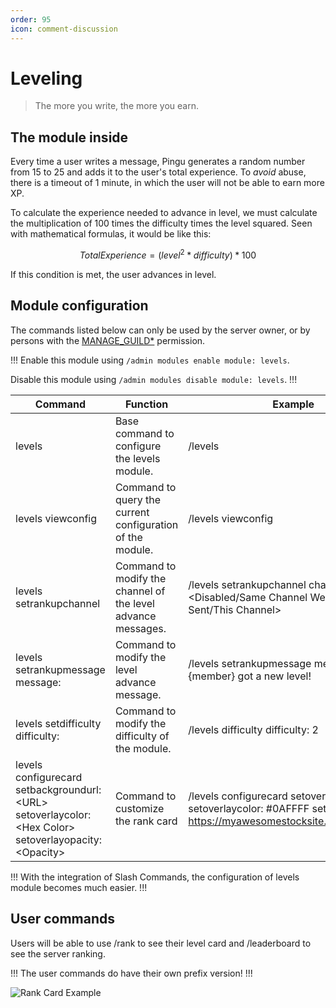 ```yaml
---
order: 95
icon: comment-discussion
---
```


# Leveling
> The more you write, the more you earn.

## The module inside

Every time a user writes a message, Pingu generates a random number from 15 to 25 and adds it to the user's total experience. To _avoid_ abuse, there is a timeout of 1 minute, in which the user will not be able to earn more XP.

To calculate the experience needed to advance in level, we must calculate the multiplication of 100 times the difficulty times the level squared. Seen with mathematical formulas, it would be like this:

$$
Total Experience = (level^2 * difficulty) * 100
$$

If this condition is met, the user advances in level.

## Module configuration

The commands listed below can only be used by the server owner, or by persons with the [MANAGE_GUILD\*](https://discord.com/developers/docs/topics/permissions) permission.

!!!
Enable this module using `/admin modules enable module: levels`.

Disable this module using `/admin modules disable module: levels`.
!!!

<!-- markdown-link-check-disable -->
| Command | Function | Example |
| --- | --- | --- |
| levels | Base command to configure the levels module. | /levels |
| levels viewconfig | Command to query the current configuration of the module.| /levels viewconfig |
| levels setrankupchannel | Command to modify the channel of the level advance messages. | /levels setrankupchannel channel: \<Disabled/Same Channel Were Message is Sent/This Channel> |
| levels setrankupmessage message: | Command to modify the level advance message.| /levels setrankupmessage message: {member} got a new level!  |
| levels setdifficulty difficulty: | Command to modify the difficulty of the module. | /levels difficulty difficulty: 2 |
| levels configurecard setbackgroundurl: \<URL> setoverlaycolor: \<Hex Color> setoverlayopacity: \<Opacity> | Command to customize the rank card | /levels configurecard setoverlayopacity: 1 setoverlaycolor: #0AFFFF setbackgroundurl: https://myawesomestocksite.com/photo.png |
<!-- markdown-link-check-enable -->

!!!
With the integration of Slash Commands, the configuration of levels module becomes much easier.
!!!

## User commands

Users will be able to use /rank to see their level card and /leaderboard to see the server ranking.

!!!
The user commands do have their own prefix version!
!!!

![Rank Card Example](https://cdn.discordapp.com/attachments/926103260111179836/928779386059104347/imCnpLagomxItWHwTgagZWgjrjxHQIpe.png)